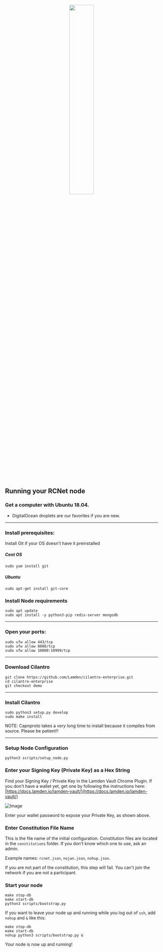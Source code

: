 <p align="center">  <img src="../dev/logo500.png" width="40%">
</p>

## Running your RCNet node
### Get a computer with Ubuntu 18.04.
* DigitalOcean droplets are our favorites if you are new.

* * *

### Install prerequisites:
Install Git if your OS doesn't have it preinstalled

##### Cent OS
```
sudo yum install git
```
##### Ubuntu
```
sudo apt-get install git-core
```

### Install Node requirements
```
sudo apt update
sudo apt install -y python3-pip redis-server mongodb
```
* * *

### Open your ports:
```
sudo ufw allow 443/tcp
sudo ufw allow 8080/tcp
sudo ufw allow 10000:10999/tcp
```
* * *

### Download Cilantro
```
git clone https://github.com/Lamden/cilantro-enterprise.git
cd cilantro-enterprise
git checkout demo
```
* * *
### Install Cilantro
```
sudo python3 setup.py develop
sudo make install
```
NOTE: Capnproto takes a *very* long time to install because it compiles from source. Please be patient!!

* * *
### Setup Node Configuration
```
python3 scripts/setup_node.py
```
### Enter your Signing Key (Private Key) as a Hex String
Find your Signing Key / Private Key in the Lamden Vault Chrome Plugin. If you don't have a wallet yet, get one by following the instructions here: [https://docs.lamden.io/lamden-vault/](https://docs.lamden.io/lamden-vault/)

![Image](../dev/wallet.png?raw=true)

Enter your wallet password to expose your Private Key, as shown above.

### Enter Constitution File Name
This is the file name of the initial configuration. Constitution files are located in the `constitutions` folder. If you don't know which one to use, ask an admin.

Example names: `rcnet.json`, `nojan.json`, `nohup.json`.

If you are not part of the constitution, this step will fail. You can't join the network if you are not a participant.

### Start your node
```
make stop-db
make start-db
python3 scripts/bootstrap.py
```

If you want to leave your node up and running while you log out of `ssh`, add `nohup` and `&` like this:
```
make stop-db
make start-db
nohup python3 scripts/bootstrap.py &
```

Your node is now up and running!
